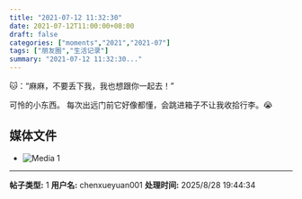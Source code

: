 ```yaml
---
title: "2021-07-12 11:32:30"
date: 2021-07-12T11:00:00+08:00
draft: false
categories: ["moments","2021","2021-07"]
tags: ["朋友圈","生活记录"]
summary: "2021-07-12 11:32:30..."
---
```


🐱：“麻麻，不要丢下我，我也想跟你一起去！”

可怜的小东西。
每次出远门前它好像都懂，会跳进箱子不让我收拾行李。😭

## 媒体文件

- ![Media 1](/Moments/photos/2021-07-12/202107121132300.jpg)

---

**帖子类型:** 1
**用户名:** chenxueyuan001
**处理时间:** 2025/8/28 19:44:34